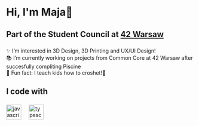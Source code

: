 <h1 align="left">Hi, I'm </b><b>Maja</b>👋 
<h2 align="left">Part of the Student Council at <a href="https://42warsaw.pl/pl/">42 Warsaw</a></h2>

###

<p align="left">✨ I’m interested in 3D Design, 3D Printing and UX/UI Design!<br>📚 I’m currently working on projects from Common Core at 42 Warsaw after succesfully compliting Piscine <br>🎲 Fun fact: I teach kids how to croshet!🧶</p>

###

<h2 align="left">I code with</h2>

###

<div align="left">
  <img src="https://cdn.jsdelivr.net/gh/devicons/devicon/icons/javascript/javascript-original.svg" height="40" alt="javascript logo"  />
  <img width="12" />
  <img src="https://cdn.jsdelivr.net/gh/devicons/devicon/icons/c/c-original.svg" height="40" alt="typescript logo"  />
  <img width="12" />
</div>

###
